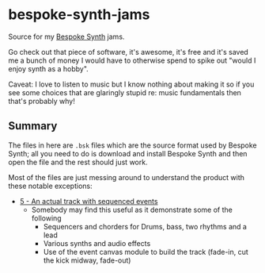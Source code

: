# bespoke-synth-jams

Source for my [Bespoke Synth](bespokesynth.com) jams.

Go check out that piece of software, it's awesome, it's free and it's saved me a bunch of money I would have to otherwise spend to spike out "would I enjoy synth as a hobby".

Caveat: I love to listen to music but I know nothing about making it so if you see some choices that are glaringly stupid re: music fundamentals then that's probably why!

## Summary

The files in here are `.bsk` files which are the source format used by Bespoke Synth; all you need to do is download and install Bespoke Synth and then open the file and the rest should just work.

Most of the files are just messing around to understand the product with these notable exceptions:

- [5 - An actual track with sequenced events](5%20-%20An%20actual%20track%20with%20sequenced%20events.bsk)
  - Somebody may find this useful as it demonstrate some of the following
    - Sequencers and chorders for Drums, bass, two rhythms and a lead
    - Various synths and audio effects
    - Use of the event canvas module to build the track (fade-in, cut the kick midway, fade-out)
